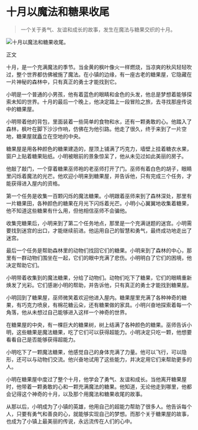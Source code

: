# 十月以魔法和糖果收尾

> 一个关于勇气、友谊和成长的故事，发生在魔法与糖果交织的十月。

![ 十月以魔法和糖果收尾。](/images/a0d1604a9f904248aa1ce8caf8528365.jpg)


正文

十月，是一个充满魔法的季节。当金黄的枫叶像火一样燃烧，当凉爽的秋风轻轻吹过，整个世界都仿佛被施了魔法。在小镇的边缘，有一座古老的糖果屋，它隐藏在一片神秘的森林中，只有真正的勇士才能找到它。

小明是一个普通的小男孩，他有着蓝色的眼睛和金色的头发，他总是梦想着能够探索未知的世界。十月的最后一个晚上，他决定踏上一段冒险之旅，去寻找那座传说中的糖果屋。

小明带着他的背包，里面装着一些简单的食物和水，还有一颗勇敢的心。他踏入了森林，枫叶在脚下沙沙作响，仿佛在为他引路。他走了很久，终于来到了一片空地，糖果屋就矗立在空地的中央。

糖果屋是用各种颜色的糖果建造的，屋顶上铺满了巧克力，墙壁上挂着糖衣水果，窗户上贴着糖果贴纸。小明被眼前的景象惊呆了，他从未见过如此美丽的房子。

他敲了敲门，一个穿着糖果巫师袍的老巫师打开了门。巫师有着白色的胡子，眼睛里闪烁着魔法的光芒。他欢迎小明来到糖果屋，并告诉他，只有完成三个任务，才能获得进入屋内的资格。

第一个任务是收集一百颗闪烁的魔法糖果。小明跟着巫师来到了森林深处，那里有一片糖果田，各种颜色的糖果在月光下闪烁着光芒。小明小心翼翼地收集着糖果，他不知道这些糖果有什么用，但他相信巫师不会骗他。

收集完糖果后，小明来到了第二个任务地点，那里是一个充满谜题的迷宫。小明需要找到迷宫的出口，才能继续前进。他运用自己的智慧和勇气，最终成功地走出了迷宫。

最后一个任务是帮助森林里的动物们找回它们的糖果。小明来到了森林的中心，那里有一群动物们围坐在一起，它们的眼中充满了悲伤。小明明白了它们的困境，他决定帮助它们。

小明带着收集到的魔法糖果，分给了动物们。动物们吃下了糖果，它们的眼睛重新焕发了光彩。它们感谢小明的帮助，并告诉他，只有真正的勇士才能找到糖果屋。

小明回到了糖果屋，巫师微笑着欢迎他进入屋内。糖果屋里充满了各种神奇的糖果，有巧克力喷泉，有棉花糖云朵，还有糖果做的家具。小明兴奋地探索着每一个角落，他从未想过自己能够进入这样一个神奇的世界。

在糖果屋的中央，有一棵巨大的糖果树，树上结满了各种颜色的糖果。巫师告诉小明，这些糖果是魔法糖果，吃了它们可以获得超能力。小明决定只吃一颗，他想要看看自己是否能够获得超能力。

小明吃下了一颗魔法糖果，他感觉自己的身体充满了力量。他可以飞行，可以隐形，还可以与动物们交流。他兴奋地试用了这些能力，并决定用它们来帮助更多的人。

小明在糖果屋中度过了整个十月，他学会了勇气、友谊和成长。当他离开糖果屋时，他带着一颗勇敢的心和一颗充满魔法的糖果。他知道，无论他走到哪里，他都会记得这个神奇的十月，以及那个用魔法和糖果收尾的故事。

从那以后，小明成为了小镇的英雄，他用自己的超能力帮助了很多人。他告诉每个人，只要有勇气和善良的心，就能够实现自己的梦想。而那个关于糖果屋的故事，也成为了小镇上最美丽的传说，永远流传在人们的心中。